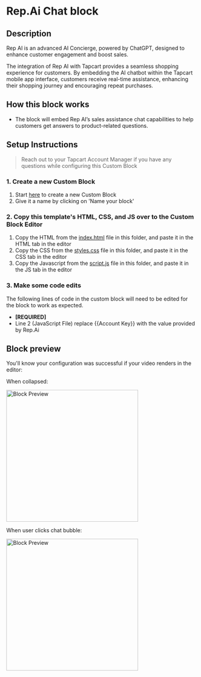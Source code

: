 # Rep.Ai Chat block

## Description
Rep AI is an advanced AI Concierge, powered by ChatGPT, designed to enhance customer engagement and boost sales.

The integration of Rep AI with Tapcart provides a seamless shopping experience for customers. By embedding the AI chatbot within the Tapcart mobile app interface, customers receive real-time assistance, enhancing their shopping journey and encouraging repeat purchases.


## How this block works
- The block will embed Rep AI’s sales assistance chat capabilities to help customers get answers to product-related questions.

## Setup Instructions
> Reach out to your Tapcart Account Manager if you have any questions while configuring this Custom Block

### 1. Create a new Custom Block
1. Start [here](https://app.tapcart.com/custom-blocks) to create a new Custom Block
2. Give it a name by clicking on 'Name your block'

### 2. Copy this template's HTML, CSS, and JS over to the Custom Block Editor
1. Copy the HTML from the [index.html](#) file in this folder, and paste it in the HTML tab in the editor
2. Copy the CSS from the [styles.css](#) file in this folder, and paste it in the CSS tab in the editor
3. Copy the Javascript from the [script.js](#) file in this folder, and paste it in the JS tab in the editor

### 3. Make some code edits
The following lines of code in the custom block will need to be edited for the block to work as expected.

- **[REQUIRED]** 
- Line 2 (JavaScript File) replace {{Account Key}} with the value provided by Rep.Ai

## Block preview
You'll know your configuration was successful if your video renders in the editor:

When collapsed:

<img width="348" alt="Block Preview" src="https://github.com/Tapcart-Templates/custom-block-templates/assets/77694650/bae3c722-a08b-44dc-971c-696e72092b0d">

When user clicks chat bubble:

<img width="348" alt="Block Preview" src="https://github.com/Tapcart-Templates/custom-block-templates/assets/77694650/34419392-c4ad-423c-939a-0dc7af1c135f">